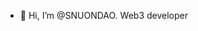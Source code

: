 - 👋 Hi, I’m @SNUONDAO. Web3 developer

<!---
SNUONDAO/SNUONDAO is a ✨ special ✨ repository because its `README.md` (this file) appears on your GitHub profile.
You can click the Preview link to take a look at your changes.
--->
